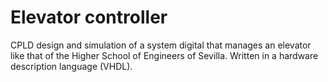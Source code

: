 # Elevator controller
 CPLD design and simulation of a system digital that manages an elevator like that of the Higher School of Engineers of Sevilla.
 Written in a hardware description language (VHDL).
